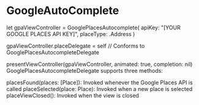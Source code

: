# GoogleAutoComplete
let gpaViewController = GooglePlacesAutocomplete(
  apiKey: "[YOUR GOOGLE PLACES API KEY]",
  placeType: .Address
)

gpaViewController.placeDelegate = self // Conforms to GooglePlacesAutocompleteDelegate

presentViewController(gpaViewController, animated: true, completion: nil)
GooglePlacesAutocompleteDelegate supports three methods:

placesFound(places: [Place]): Invoked whenever the Google Places API is called
placeSelected(place: Place): Invoked when a new place is selected
placeViewClosed(): Invoked when the view is closed
